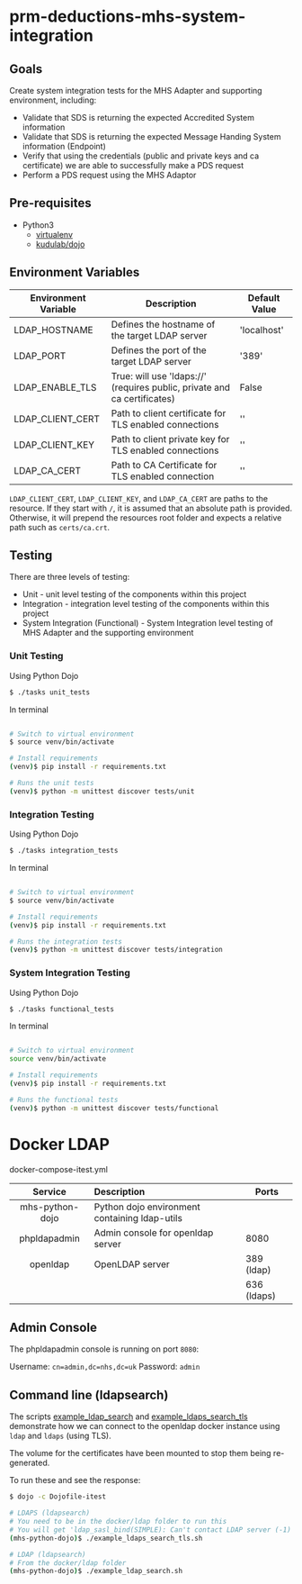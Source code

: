 # prm-deductions-mhs-system-integration

## Goals

Create system integration tests for the MHS Adapter and supporting environment, including:
* Validate that SDS is returning the expected Accredited System information
* Validate that SDS is returning the expected Message Handing System information (Endpoint)
* Verify that using the credentials (public and private keys and ca certificate) we are able to successfully make a PDS request
* Perform a PDS request using the MHS Adaptor

## Pre-requisites

* Python3
    * [virtualenv](https://docs.python.org/3/library/venv.html)
    * [kudulab/dojo](https://github.com/kudulab/dojo)

## Environment Variables

| Environment Variable | Description                                                              | Default Value |
|----------------------|--------------------------------------------------------------------------|---------------|
| LDAP_HOSTNAME        | Defines the hostname of the target LDAP server                           | 'localhost'   |
| LDAP_PORT            | Defines the port of the target LDAP server                               | '389'         |
| LDAP_ENABLE_TLS      | True: will use 'ldaps://' (requires public, private and ca certificates) | False         |
| LDAP_CLIENT_CERT     | Path to client certificate for TLS enabled connections                   | ''            | 
| LDAP_CLIENT_KEY      | Path to client private key for TLS enabled connections                   | ''            |
| LDAP_CA_CERT         | Path to CA Certificate for TLS enabled connection                        | ''            |

`LDAP_CLIENT_CERT`, `LDAP_CLIENT_KEY`, and `LDAP_CA_CERT` are paths to the resource. If they start with `/`, it is assumed that 
an absolute path is provided. Otherwise, it will prepend the resources root folder and expects a relative path such 
as `certs/ca.crt`.

## Testing

There are three levels of testing: 
* Unit - unit level testing of the components within this project
* Integration - integration level testing of the components within this project
* System Integration (Functional) - System Integration level testing of MHS Adapter and the supporting environment

### Unit Testing

Using Python Dojo

```bash
$ ./tasks unit_tests
``` 

In terminal 

```bash

# Switch to virtual environment
$ source venv/bin/activate

# Install requirements 
(venv)$ pip install -r requirements.txt

# Runs the unit tests
(venv)$ python -m unittest discover tests/unit
```

### Integration Testing

Using Python Dojo

```bash
$ ./tasks integration_tests
``` 

In terminal 

```bash

# Switch to virtual environment
$ source venv/bin/activate

# Install requirements 
(venv)$ pip install -r requirements.txt

# Runs the integration tests
(venv)$ python -m unittest discover tests/integration
```

### System Integration Testing

Using Python Dojo

```bash
$ ./tasks functional_tests
``` 

In terminal 

```bash

# Switch to virtual environment
source venv/bin/activate

# Install requirements 
(venv)$ pip install -r requirements.txt

# Runs the functional tests
(venv)$ python -m unittest discover tests/functional
```

# Docker LDAP

docker-compose-itest.yml

| Service         | Description                                   | Ports       |
|:---------------:|:----------------------------------------------|-------------|
| mhs-python-dojo | Python dojo environment containing ldap-utils |             |
| phpldapadmin    | Admin console for openldap server             | 8080        |
| openldap        | OpenLDAP server                               | 389 (ldap)  |
|                 |                                               | 636 (ldaps) | 
## Admin Console

The phpldapadmin console is running on port `8080`:

Username: `cn=admin,dc=nhs,dc=uk`
Password: `admin`

## Command line (ldapsearch)

The scripts [example_ldap_search](docker/ldap/example_ldap_search.sh) and 
[example_ldaps_search_tls](docker/ldap/example_ldaps_search_tls.sh) demonstrate how we can
connect to the openldap docker instance using `ldap` and `ldaps` (using TLS). 

The volume for the certificates have been mounted to stop them being re-generated.

To run these and see the response:
```bash
$ dojo -c Dojofile-itest

# LDAPS (ldapsearch)
# You need to be in the docker/ldap folder to run this
# You will get 'ldap_sasl_bind(SIMPLE): Can't contact LDAP server (-1)' if you are not
(mhs-python-dojo)$ ./example_ldaps_search_tls.sh

# LDAP (ldapsearch)
# From the docker/ldap folder
(mhs-python-dojo)$ ./example_ldap_search.sh 
```